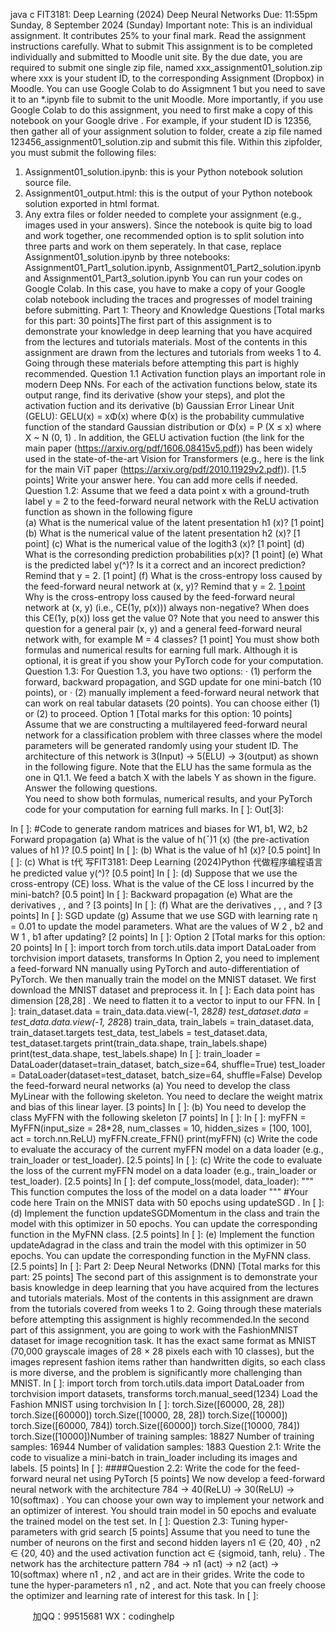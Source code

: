 java c
FIT3181:   Deep   Learning   (2024)
Deep   Neural   Networks
Due:   11:55pm Sunday, 8 September 2024 (Sunday)
Important   note: This   is an   individual assignment.   It contributes 25% to your final   mark.   Read the   assignment   instructions   carefully.
What   to   submit
This assignment   is to   be completed   individually and submitted to   Moodle unit   site.   By   the   due   date, you   are   required   to   submit   one   single   zip   file,   named      xxx_assignment01_solution.zip where    xxx   is your student   ID, to the corresponding Assignment   (Dropbox)   in   Moodle. You can   use   Google   Colab   to   do   Assigmnent   1   but   you   need   to   save   it   to   an         *.ipynb   file   to   submit   to   the   unit   Moodle.
More   importantly,   if you   use Google Colab to do this assignment, you   need to first   make   a   copy   of this   notebook   on your   Google   drive   .
For example, if   your   student ID is   12356,   then gather all of   your assignment solution   to folder, create a zip file named   123456_assignment01_solution.zip   and   submit   this   file.
Within this zipfolder, you must submit the following files:
1. Assignment01_solution.ipynb: this is your Python   notebook   solution   source file.
2. Assignment01_output.html: this is the output of your Python   notebook solution   exported   in   html format.
3. Any extra files or folder needed to complete your assignment   (e.g.,   images   used   in   your   answers).
Since the   notebook   is quite   big to load and work together, one   recommended   option   is   to   split   solution   into   three   parts   and work   on   them   seperately.   In   that   case, replace Assignment01_solution.ipynb   by three notebooks: Assignment01_Part1_solution.ipynb, Assignment01_Part2_solution.ipynb   and   Assignment01_Part3_solution.ipynb
You can   run your codes on Google Colab.   In this   case, you   have   to   make   a   copy   of your   Google   colab   notebook   including the   traces   and   progresses   of model training before   submitting.
Part   1: Theory   and   Knowledge   Questions          [Total   marks   for   this   part: 30   points]The first   part of this assignment   is to demonstrate your knowledge   in deep   learning that   you   have   acquired   from   the   lectures   and   tutorials   materials.   Most   of the   contents   in this assignment are drawn from the   lectures and tutorials from weeks   1   to   4.   Going   through   these   materials   before   attempting   this   part   is   highly         recommended.
Question   1.1 Activation function   plays an   important   role   in modern   Deep   NNs.   For each of the activation functions   below, state   its   output   range, find   its derivative (show your steps),   and   plot the activation fuction   and   its   derivative
(b) Gaussian   Error   Linear   Unit   (GELU):   GELU(x) =   xΦ(x)   where   Φ(x) is   the      probability   cummulative   function   of   the   standard   Gaussian   distribution   or    Φ(x) =   P (X   ≤ x) where   X   ~ N (0, 1)   .   In   addition, the   GELU   activation   fuction   (the   link   for   the   main   paper   (https://arxiv.org/pdf/1606.08415v5.pdf))   has
been   widely   used   in   the   state-of-the-art   Vision   for   Transformers   (e.g.,   here   is   the   link   for   the   main   ViT   paper   (https://arxiv.org/pdf/2010.11929v2.pdf)).    [1.5   points]
Write your answer   here.   You can add more cells if   needed.
Question   1.2: Assume that we feed a data   point x   with a   ground-truth   label   y = 2   to the   feed-forward   neural   network   with the      ReLU   activation   function as shown   in the following figure   
(a) What   is   the   numerical   value   of   the   latent   presentation   h1 (x)?    [1   point]
(b) What   is   the   numerical   value   of   the   latent   presentation   h2   (x)?       [1   point]
(c) What   is   the   numerical   value   of   the   logith3   (x)?       [1   point]
(d) What   is   the   corresonding   prediction   probabilities   p(x)?       [1   point]
(e) What   is   the   predicted   label   y(^)?   Is   it   a   correct   and   an   incorect   prediction?   Remind   that   y   = 2. [1   point]
(f) What   is   the   cross-entropy   loss   caused   by   the   feed-forward   neural   network   at   (x,   y)?   Remind   that   y   = 2.    [1   point](g) Why   is   the   cross-entropy   loss   caused   by   the   feed-forward   neural   network   at   (x,   y) (i.e.,   CE(1y,   p(x)))   always   non-negative?   When   does   this   CE(1y,   p(x))   loss get the value 0?   Note that you   need to answer this question for   a   general   pair   (x,   y) and   a   general feed-forward   neural   network   with,   for   example   M   = 4      classes?       [1   point]
You must show both formulas and numerical results for earning full mark. Although it is optional, it is great if   you show   your PyTorch code for   your computation.
Question   1.3:
For   Question   1.3, you   have   two   options:
·         (1) perform   the   forward, backward   propagation, and   SGD   update   for      one   mini-batch   (10   points),   or
·         (2) manually implement a feed-forward neural network that can work on real tabular datasets (20   points).
You   can   choose   either   (1)   or   (2)   to   proceed.
Option   1                   [Total   marks   for   this   option:   10   points]
Assume that we are constructing a multilayered feed-forward   neural   network for a   classification   problem with three   classes where   the   model   parameters   will   be   generated   randomly   using   your   student   ID. The   architecture   of   this   network   is   3(Input)   → 5(ELU)   → 3(output) as   shown   in the following figure.   Note that the   ELU   has the same formula as the one   in   Q1.1.
We feed a batch X   with the labels   Y as   shown   in   the   figure. Answer the following   questions.   
You   need to show   both formulas,   numerical   results, and your PyTorch code   for your computation   for   earning   full   marks.
In      [      ]:
Out[3]:

In      [      ]:
#Code   to   generate   random   matrices   and   biases   for   W1,   b1,   W2,   b2
Forward   propagation
(a) What   is   the   value   of   h(¯)1 (x) (the   pre-activation   values   of   h1   )?    [0.5   point]
In      [      ]:
(b) What   is   the   value   of   h1 (x)?       [0.5   point]
In      [      ]:
(c) What   is   t代 写FIT3181: Deep Learning (2024)Python
代做程序编程语言he   predicted   value   y(^)?    [0.5   point]
In      [      ]:
(d) Suppose that we use the cross-entropy   (CE)   loss. What   is the value   of the   CE   loss   l incurred   by the   mini-batch?   [0.5   point]
In      [      ]:
Backward   propagation
(e) What   are   the   derivatives         ,    , and   ?    [3   points]
In      [      ]:
(f) What   are   the   derivatives      ,    ,    ,   and      ?       [3   points]
In      [      ]:
SGD   update
(g) Assume   that   we   use   SGD   with   learning   rate   η   = 0.01   to   update   the   model   parameters. What   are   the   values   of   W   2   ,   b2   and   W   1 ,   b1    after   updating?    [2   points]
In      [      ]:
Option 2          [Total   marks   for   this   option:   20   points]
In      [      ]:
import   torch
from   torch.utils.data   import   DataLoader
from   torchvision   import   datasets,   transforms
In Option 2, you   need to   implement a feed-forward   NN manually   using   PyTorch and   auto-differentiation   of   PyTorch.   We   then   manually   train   the   model on the   MNIST dataset.
We first download the    MNIST   dataset   and   preprocess   it.
In      [      ]:
Each   data   point   has   dimension         [28,28]   . We   need   to   flatten   it   to   a   vector   to   input   to   our   FFN.
In      [      ]:
train_dataset.data   =   train_data.data.view(-1,   28*28)      test_dataset.data   =   test_data.data.view(-1,   28*28)
train_data,   train_labels   =   train_dataset.data,   train_dataset.targets      test_data,   test_labels   =   test_dataset.data,   test_dataset.targets
print(train_data.shape,   train_labels.shape)
print(test_data.shape,   test_labels.shape)
In      [      ]:
train_loader   =   DataLoader(dataset=train_dataset,   batch_size=64,   shuffle=True)      test_loader   =   DataLoader(dataset=test_dataset,   batch_size=64,   shuffle=False)
Develop the feed-forward   neural   networks
(a) You   need to develop the class    MyLinear   with the following   skeleton. You   need   to   declare   the weight   matrix   and   bias   of this   linear   layer.    [3   points]
In      [      ]:
(b) You   need to develop the class    MyFFN   with the following   skeleton       [7   points]
In      [      ]:
In      [      ]:
myFFN   =   MyFFN(input_size   =   28*28,   num_classes   =   10,   hidden_sizes   =   [100,   100],   act   =   torch.nn.ReLU)      myFFN.create_FFN()
print(myFFN)
(c) Write the code to evaluate the accuracy of the current      myFFN   model   on   a   data   loader   (e.g.,   train_loader   or test_loader).       [2.5   points]
In      [      ]:
(c) Write the code to evaluate the loss of the   current      myFFN   model   on   a   data   loader   (e.g., train_loader   or test_loader).    [2.5   points]
In      [      ]:
def   compute_loss(model,   data_loader):
"""
This   function   computes   the   loss   of   the   model   on   a   data   loader
"""
#Your   code   here
Train on the    MNIST   data with   50   epochs   using      updateSGD   .
In      [      ]:
(d)   Implement the function    updateSGDMomentum   in the class and   train   the   model with   this   optimizer   in       50   epochs. You can update   the   corresponding function   in the      MyFNN   class.       [2.5   points]
In      [      ]:
(e)   Implement the function    updateAdagrad   in the class and   train   the   model with   this   optimizer   in       50   epochs. You can update   the   corresponding function   in   the   MyFNN   class.    [2.5   points]
In      [      ]:
Part 2:   Deep   Neural   Networks (DNN)       [Total   marks   for   this   part: 25   points]
The second   part of this assignment   is to demonstrate your basis   knowledge   in deep   learning   that   you   have   acquired   from   the   lectures   and   tutorials   materials.   Most of the contents in this assignment are drawn from   the   tutorials   covered   from weeks   1   to   2.   Going   through   these   materials   before   attempting   this assignment is   highly   recommended.In the second   part of this assignment, you are going to work with the   FashionMNIST   dataset for   image   recognition   task.   It   has   the   exact   same   format   as   MNIST   (70,000 grayscale   images   of   28   × 28   pixels   each   with   10 classes),   but   the   images   represent   fashion   items   rather   than   handwritten   digits,   so   each   class   is   more    diverse, and the problem is significantly   more   challenging   than   MNIST.
In      [      ]:
import   torch
from   torch.utils.data   import   DataLoader
from   torchvision   import   datasets,   transforms   torch.manual_seed(1234)
Load the Fashion MNIST   using       torchvision
In      [      ]:
torch.Size([60000,   28,   28])   torch.Size([60000])   torch.Size([10000,   28,   28])   torch.Size([10000])   torch.Size([60000,   784])   torch.Size([60000])
torch.Size([10000,   784])   torch.Size([10000])Number   of   training   samples:   18827      Number   of   training   samples:   16944      Number   of   validation   samples:   1883
Question 2.1: Write the code to visualize a mini-batch in      train_loader   including   its   images   and   labels.      [5   points]
In      [      ]:
####Question   2.2: Write   the   code   for   the   feed-forward   neural   net   using   PyTorch       [5   points]
We   now   develop   a   feed-forward   neural   network   with   the   architecture   784   → 40(ReLU)   → 30(ReLU)   →   10(softmax)   . You   can   choose   your   own   way   to implement your network and an optimizer of interest. You   should   train   model   in   50 epochs   and   evaluate   the   trained   model   on   the   test   set.
In      [      ]:
Question 2.3: Tuning   hyper-parameters with grid search       [5   points]
Assume   that   you   need   to   tune   the   number   of   neurons   on   the   first   and   second   hidden   layers   n1       ∈   {20,   40}   , n2      ∈   {20,   40}   and   the   used   activation   function act   ∈   {sigmoid,   tanh,   relu}   . The   network   has the architecture   pattern 784   → n1   (act)   → n2 (act)   →   10(softmax) where   n1   ,   n2 ,   and   act are   in   their
grides. Write the code to tune the   hyper-parameters n1   ,   n2 , and   act.   Note   that   you   can freely   choose   the   optimizer   and   learning   rate   of   interest   for   this   task.
In      [      ]:

   

         
加QQ：99515681  WX：codinghelp
